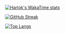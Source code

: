 [![Harlok's WakaTime stats](https://github-readme-stats.vercel.app/api/wakatime?username=rosenhayden)](https://github.com/anuraghazra/github-readme-stats)

[![GitHub Streak](http://github-readme-streak-stats.herokuapp.com?user=rosenhayden)](https://git.io/streak-stats)

[![Top Langs](https://github-readme-stats.vercel.app/api/top-langs/?username=rosenhayden)](https://github.com/anuraghazra/github-readme-stats)
<!--
**rosenhayden/rosenhayden** is a ✨ _special_ ✨ repository because its `README.md` (this file) appears on your GitHub profile.

Here are some ideas to get you started:

- 🔭 I’m currently working on ...
- 🌱 I’m currently learning ...
- 👯 I’m looking to collaborate on ...
- 🤔 I’m looking for help with ...
- 💬 Ask me about ...
- 📫 How to reach me: ...
- 😄 Pronouns: ...
- ⚡ Fun fact: ...
-->
